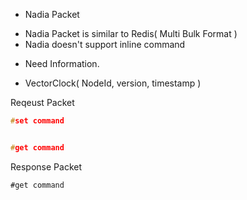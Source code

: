 - Nadia Packet
* Nadia Packet is similar to Redis( Multi Bulk Format )
* Nadia doesn't support inline command

- Need Information.
* VectorClock( NodeId, version, timestamp )

Reqeust Packet

```c
#set command


#get command


```

Response Packet

```
#get command

```

